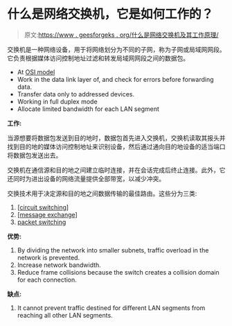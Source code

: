 # 什么是网络交换机，它是如何工作的？

> 原文:[https://www . geesforgeks . org/什么是网络交换机及其工作原理/](https://www.geeksforgeeks.org/what-is-a-network-switch-and-how-does-it-work/)

交换机是一种网络设备，用于将网络划分为不同的子网，称为子网或局域网网段。它负责根据媒体访问控制地址过滤和转发局域网网段之间的数据包。

*   At [OSI model](https://www.geeksforgeeks.org/layers-of-osi-model/)
*   Work in the data link layer of, and check for errors before forwarding data.
*   Transfer data only to addressed devices.
*   Working in full duplex mode
*   Allocate limited bandwidth for each LAN segment

**工作:**

当源想要将数据包发送到目的地时，数据包首先进入交换机，交换机读取其报头并找到目的地的媒体访问控制地址来识别设备，然后通过通向目的地设备的适当端口将数据包发送出去。

交换机在通信源和目的地之间建立临时连接，并在会话完成后终止连接。此外，它还同时为进出设备的网络流量提供全部带宽，以减少冲突。

交换技术用于决定源和目的地之间数据传输的最佳路由。这些分为三类:

1.  [[circuit switching]](https://www.geeksforgeeks.org/circuit-switching-in-computer-network/)
2.  [[message exchange]](https://www.geeksforgeeks.org/message-switching-techniques/)
3.  [packet switching](https://www.geeksforgeeks.org/packet-switching-and-delays-in-computer-network/)

**优势:**

1.  By dividing the network into smaller subnets, traffic overload in the network is prevented.
2.  Increase network bandwidth.
3.  Reduce frame collisions because the switch creates a collision domain for each connection.

**缺点:**

1.  It cannot prevent traffic destined for different LAN segments from reaching all other LAN segments.